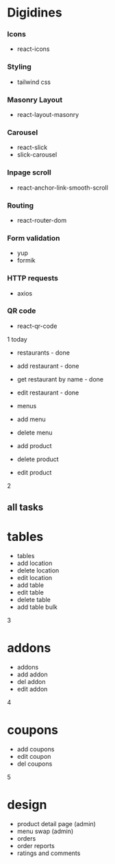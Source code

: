 # Digidines

### Icons
- react-icons

### Styling
- tailwind css

### Masonry Layout 
- react-layout-masonry

### Carousel
- react-slick
- slick-carousel

### Inpage scroll
- react-anchor-link-smooth-scroll

### Routing
- react-router-dom

### Form validation
- yup
- formik

### HTTP requests
- axios

### QR code 
- react-qr-code

    
1
today
- restaurants - done
- add restaurant - done
- get restaurant by name - done
- edit restaurant - done

- menus
- add menu
- delete menu
- add product
- delete product
- edit product

2
## all tasks
# tables
- tables
- add location
- delete location
- edit location
- add table
- edit table
- delete table
- add table bulk

3
# addons
- addons
- add addon
- del addon
- edit addon

4
# coupons
- add coupons
- edit coupon
- del coupons

5
# design
- product detail page (admin)
- menu swap (admin)
- orders
- order reports
- ratings and comments
